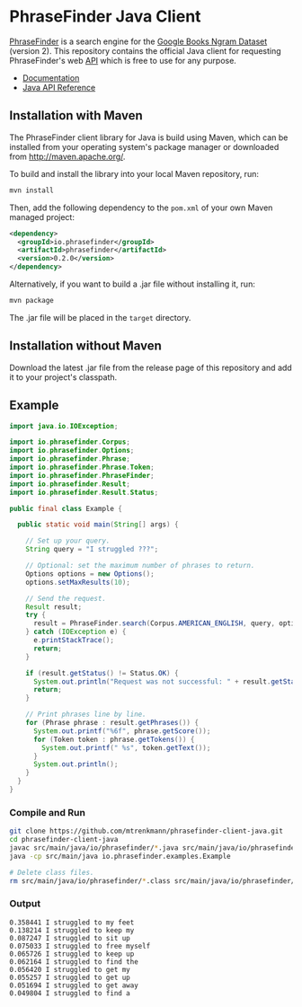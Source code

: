 # PhraseFinder Java Client

[PhraseFinder](http://phrasefinder.io) is a search engine for the [Google Books Ngram Dataset](http://storage.googleapis.com/books/ngrams/books/datasetsv2.html) (version 2). This repository contains the official Java client for requesting PhraseFinder's web [API](http://phrasefinder.io/api) which is free to use for any purpose.

* [Documentation](http://phrasefinder.io/documentation)
* [Java API Reference](https://mtrenkmann.github.io/phrasefinder-client-java/)

## Installation with Maven

The PhraseFinder client library for Java is build using Maven, which can be installed from your operating system's package manager or downloaded from <http://maven.apache.org/>.

To build and install the library into your local Maven repository, run:

```sh
mvn install
```

Then, add the following dependency to the `pom.xml` of your own Maven managed project:

```xml
<dependency>
  <groupId>io.phrasefinder</groupId>
  <artifactId>phrasefinder</artifactId>
  <version>0.2.0</version>
</dependency>
```

Alternatively, if you want to build a .jar file without installing it, run:

```sh
mvn package
```

The .jar file will be placed in the `target` directory.

## Installation without Maven

Download the latest .jar file from the release page of this repository and add it to your
project's classpath.


## Example

```java
import java.io.IOException;

import io.phrasefinder.Corpus;
import io.phrasefinder.Options;
import io.phrasefinder.Phrase;
import io.phrasefinder.Phrase.Token;
import io.phrasefinder.PhraseFinder;
import io.phrasefinder.Result;
import io.phrasefinder.Result.Status;

public final class Example {

  public static void main(String[] args) {

    // Set up your query.
    String query = "I struggled ???";

    // Optional: set the maximum number of phrases to return.
    Options options = new Options();
    options.setMaxResults(10);

    // Send the request.
    Result result;
    try {
      result = PhraseFinder.search(Corpus.AMERICAN_ENGLISH, query, options);
    } catch (IOException e) {
      e.printStackTrace();
      return;
    }

    if (result.getStatus() != Status.OK) {
      System.out.println("Request was not successful: " + result.getStatus());
      return;
    }

    // Print phrases line by line.
    for (Phrase phrase : result.getPhrases()) {
      System.out.printf("%6f", phrase.getScore());
      for (Token token : phrase.getTokens()) {
        System.out.printf(" %s", token.getText());
      }
      System.out.println();
    }
  }
}
```

### Compile and Run

```sh
git clone https://github.com/mtrenkmann/phrasefinder-client-java.git
cd phrasefinder-client-java
javac src/main/java/io/phrasefinder/*.java src/main/java/io/phrasefinder/examples/Example.java
java -cp src/main/java io.phrasefinder.examples.Example

# Delete class files.
rm src/main/java/io/phrasefinder/*.class src/main/java/io/phrasefinder/examples/Example.class
```

### Output

```
0.358441 I struggled to my feet
0.138214 I struggled to keep my
0.087247 I struggled to sit up
0.075033 I struggled to free myself
0.065726 I struggled to keep up
0.062164 I struggled to find the
0.056420 I struggled to get my
0.055257 I struggled to get up
0.051694 I struggled to get away
0.049804 I struggled to find a
```
